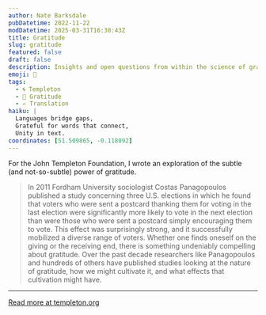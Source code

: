 ```yaml
---
author: Nate Barksdale
pubDatetime: 2022-11-22
modDatetime: 2025-03-31T16:30:43Z
title: Gratitude
slug: gratitude
featured: false
draft: false
description: Insights and open questions from within the science of gratitude
emoji: 🙏
tags:
  - 🌀 Templeton
  - 🙏 Gratitude
  - ✍️ Translation
haiku: |
  Languages bridge gaps,
  Grateful for words that connect,
  Unity in text.
coordinates: [51.509865, -0.118092]
---
```


For the John Templeton Foundation, I wrote an exploration of the subtle (and not-so-subtle) power of gratitude.

> In 2011 Fordham University sociologist Costas Panagopoulos published a study concerning three U.S. elections in which he found that voters who were sent a postcard thanking them for voting in the last election were significantly more likely to vote in the next election than were those who were sent a postcard simply encouraging them to vote. This effect was surprisingly strong, and it successfully mobilized a diverse range of voters.
> Whether one finds oneself on the giving or the receiving end, there is something undeniably compelling about gratitude. Over the past decade researchers like Panagopoulos and hundreds of others have published studies looking at the nature of gratitude, how we might cultivate it, and what effects that cultivation might have.

---

[Read more at templeton.org](https://www.templeton.org/discoveries/science-of-gratitude)
